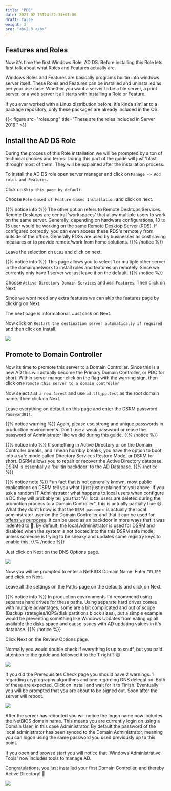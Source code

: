 ```yaml
---
title: "PDC"
date: 2021-02-15T14:32:31+01:00
draft: false
weight: 3
pre: "<b>2.3 </b>"
---
```


## Features and Roles

Now it's time the first Windows Role, AD DS. Before installing this Role lets first talk about what Roles and Features actually are.

Windows Roles and Features are basically programs builtin into windows server itself. These Roles and Features can be installed and uninstalled as per your use case. Whether you want a server to be a file server, a print server, or a web server it all starts with installing a Role or Feature.

If you ever worked with a Linux distribution before, it's kinda similar to a package repository, only these packages are already included in the OS.

{{< figure src="roles.png" title="These are the roles included in Server 2019." >}}

## Install the AD DS Role

During the process of this Role installation we will be prompted by a ton of technical choices and terms. During this part of the guide will just 'blast through' most of them. They will be explained after the installation process.

To install the AD DS role open server manager and click on `Manage -> Add roles and Features`.

Click on `Skip this page by default`

Choose `Role-based of Feature-based Installation` and click on next.

{{% notice info %}}
The other option refers to Remote Desktops Services. Remote Desktops are central 'workspaces' that allow multiple users to work on the same server. Generally, depending on hardware configurations, 10 to 15 user would be working on the same Remote Desktop Server (RDS). If configured correctly, you can even access these RDS's remotely from outside of the office. Generally RDSs are used by businesses as cost saving measures or to provide remote/work from home solutions.
{{% /notice %}}

Leave the selection on `DC01` and click on next.

{{% notice info %}}
This page allows you to select 1 or multiple other server in the domain/network to install roles and features on remotely. Since we currently only have 1 server we just leave it on the default.
{{% /notice %}}

Choose `Active Directory Domain Services` and `Add Features`. Then click on Next.

Since we wont need any extra features we can skip the features page by clicking on Next.

The next page is informational. Just click on Next.

Now click on `Restart the destination server automatically if required` and then click on Install.

![](install_adds_role.gif)

## Promote to Domain Controller

Now its time to promote this server to a Domain Controller. Since this is a new AD this will actually become the Primary Domain Controller, or PDC for short. Within server manger click on the flag with the warning sign, then click on `Promote this server to a domain controller`

Now select `Add a new forest` and use `ad.tfljpp.test` as the root domain name. Then click on Next.

Leave everything on default on this page and enter the DSRM password `Password01!`.

{{% notice warning %}}
Again, please use strong and unique passwords in production environments. Don't use a weak password or reuse the password of Administrator like we did during this guide.
{{% /notice %}}

{{% notice info %}}
If something in Active Directory or on the Domain Controller breaks, and I mean horribly breaks, you have the option to boot into a safe mode called Directory Services Restore Mode, or DSRM for short. DSRM allows you to repair or recover the Active Directory database. DSRM is essentially a 'builtin backdoor' to the AD Database.
{{% /notice %}}

{{% notice note %}}
Fun fact that is not generally known, most public explications on DSRM tell you what I just just explained to you above. If you ask a random IT Administrator what happens to local users when configure a DC they will probably tell you that "All local users are deleted during the promotion process to a Domain Controller", this is actually partially true 😄. What they don't know is that the `DSRM password` is actually the local administrator user on the Domain Controller and that it can be used for [offensive](https://adsecurity.org/?p=1714) [purposes](https://adsecurity.org/?p=1785). It can be used as an backdoor in more ways that it was indented to 👺. By default, the local Administrator is used for DSRM and disabled when the system is not booted into the this DSRM safe mode, unless someone is trying to be sneaky and updates some registry keys to enable this.
{{% /notice %}}

Just click on Next on the DNS Options page.

![](promote_to_dc_01.gif)

Now you will be prompted to enter a NetBIOS Domain Name. Enter `TFLJPP` and click on Next.

Leave all the settings on the Paths page on the defaults and click on Next.

{{% notice info %}}
In production environments I'd recommend using separate hard drives for these paths. Using separate hard drives comes with multiple advantages, some are a bit complicated and out of scope (Backup strategies/IOPS/disk partitions block sizes), but a simple example would be preventing something like Windows Updates from eating up all available the disks space and cause issues with AD updating values in it's database.
{{% /notice %}}

Click Next on the Review Options page.

Normally you would double check if everything is up to snuff, but you paid attention to the guide and followed it to the T right ? 😄

![](promote_to_dc_02.gif)

If you did the Prerequisites Check page you should have 2 warnings. 1 regarding cryptography algorithms and one regarding DNS delegation. Both of these are expected. Click on Install and wait for it to Finish. Eventually you will be prompted that you are about to be signed out. Soon after the server will reboot.

![](promote_to_dc_03.gif)

After the server has rebooted you will notice the logon name now includes the NetBIOS domain name. This means you are currently login on using a Domain User, in this case Administrator. By default the password of the local administrator has been synced to the Domain Administrator, meaning you can logon using the same password you used previously up to this point.

If you open and browse start you will notice that 'Windows Administrative Tools' now includes tools to manage AD.

[Congratulations](https://www.youtube.com/watch?v=oyFQVZ2h0V8), you just installed your first Domain Controller, and thereby Active Directory! 🎊

![](promote_to_dc_04.gif)